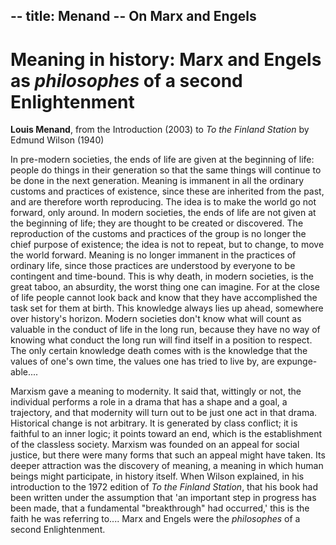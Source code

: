 --
title: Menand -- On Marx and Engels
--

# Meaning in history: Marx and Engels as *philosophes* of a second Enlightenment

**Louis Menand**, from the Introduction (2003) to *To the Finland Station* by Edmund Wilson (1940)

In pre-modern societies, the ends of life are given at the beginning of life:
people do things in their generation so that the same things will continue
to be done in the next generation. Meaning is immanent in all the ordinary
customs and practices of existence, since these are inherited from the past,
and are therefore worth reproducing. The idea is to make the world go not
forward, only around. In modern societies, the ends of life are not given at
the beginning of life; they are thought to be created or discovered. The
reproduction of the customs and practices of the group is no longer the
chief purpose of existence; the idea is not to repeat, but to change, to move
the world forward. Meaning is no longer immanent in the practices of
ordinary life, since those practices are understood by everyone to be
contingent and time-bound. This is why death, in modern societies, is the
great taboo, an absurdity, the worst thing one can imagine. For at the close
of life people cannot look back and know that they have accomplished the
task set for them at birth. This knowledge always lies up ahead,
somewhere over history's horizon. Modern societies don't know what will
count as valuable in the conduct of life in the long run, because they have
no way of knowing what conduct the long run will find itself in a position
to respect. The only certain knowledge death comes with is the knowledge
that the values of one's own time, the values one has tried to live by, are
expunge-able....

Marxism gave a meaning to modernity. It said that, wittingly or not, the
individual performs a role in a drama that has a shape and a goal, a
trajectory, and that modernity will turn out to be just one act in that drama.
Historical change is not arbitrary. It is generated by class conflict; it is
faithful to an inner logic; it points toward an end, which is the
establishment of the classless society. Marxism was founded on an appeal
for social justice, but there were many forms that such an appeal might
have taken. Its deeper attraction was the discovery of meaning, a meaning
in which human beings might participate, in history itself. When Wilson
explained, in his introduction to the 1972 edition of *To the Finland
Station*, that his book had been written under the assumption that 'an
important step in progress has been made, that a fundamental
"breakthrough" had occurred,' this is the faith he was referring to....
Marx and Engels were the *philosophes* of a second Enlightenment.
